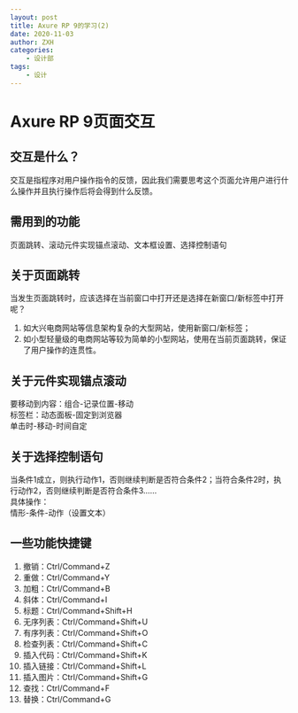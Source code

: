 ```yaml
---
layout: post
title: Axure RP 9的学习(2)
date: 2020-11-03
author: ZXH
categories:
    - 设计部
tags:
    - 设计
---
```



# Axure RP 9页面交互  

## 交互是什么？  

交互是指程序对用户操作指令的反馈，因此我们需要思考这个页面允许用户进行什么操作并且执行操作后将会得到什么反馈。  


## 需用到的功能   

页面跳转、滚动元件实现锚点滚动、文本框设置、选择控制语句  


## 关于页面跳转  

当发生页面跳转时，应该选择在当前窗口中打开还是选择在新窗口/新标签中打开呢？  
1. 如大兴电商网站等信息架构复杂的大型网站，使用新窗口/新标签；  
2. 如小型轻量级的电商网站等较为简单的小型网站，使用在当前页面跳转，保证了用户操作的连贯性。  


## 关于元件实现锚点滚动  

要移动到内容：组合-记录位置-移动  
标签栏：动态面板-固定到浏览器  
单击时-移动-时间自定  


## 关于选择控制语句  

当条件1成立，则执行动作1，否则继续判断是否符合条件2；当符合条件2时，执行动作2，否则继续判断是否符合条件3……  
具体操作：  
情形-条件-动作（设置文本）  


## 一些功能快捷键

1. 撤销：Ctrl/Command+Z  
2. 重做：Ctrl/Command+Y  
3. 加粗：Ctrl/Command+B  
4. 斜体：Ctrl/Command+I  
5. 标题：Ctrl/Command+Shift+H  
6. 无序列表：Ctrl/Command+Shift+U  
7. 有序列表：Ctrl/Command+Shift+O  
8. 检查列表：Ctrl/Command+Shift+C  
9. 插入代码：Ctrl/Command+Shift+K  
10. 插入链接：Ctrl/Command+Shift+L 
11. 插入图片：Ctrl/Command+Shift+G  
12. 查找：Ctrl/Command+F  
13. 替换：Ctrl/Command+G   




